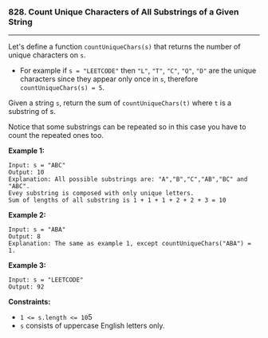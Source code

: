 ### 828. Count Unique Characters of All Substrings of a Given String

---

Let's define a function `countUniqueChars(s)` that returns the number of unique characters on `s`.

- For example if `s = "LEETCODE"` then `"L"`, `"T"`, `"C"`, `"O"`, `"D"` are the unique characters since they appear only once in `s`, therefore `countUniqueChars(s) = 5`.

Given a string `s`, return the sum of `countUniqueChars(t)` where `t` is a substring of s.

Notice that some substrings can be repeated so in this case you have to count the repeated ones too.

 

**Example 1:**

```
Input: s = "ABC"
Output: 10
Explanation: All possible substrings are: "A","B","C","AB","BC" and "ABC".
Evey substring is composed with only unique letters.
Sum of lengths of all substring is 1 + 1 + 1 + 2 + 2 + 3 = 10
```

**Example 2:**

```
Input: s = "ABA"
Output: 8
Explanation: The same as example 1, except countUniqueChars("ABA") = 1.
```

**Example 3:**

```
Input: s = "LEETCODE"
Output: 92
```

 

**Constraints:**

- `1 <= s.length <= 10`5
- `s` consists of uppercase English letters only.

